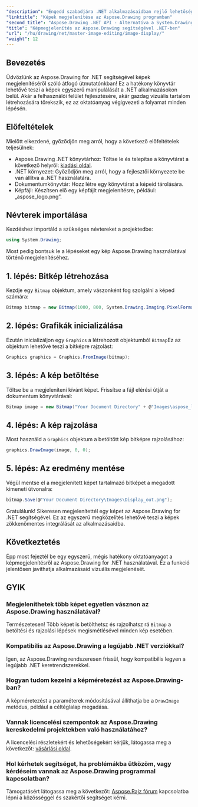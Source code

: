 ```yaml
---
"description": "Engedd szabadjára .NET alkalmazásaidban rejlő lehetőségeket az Aspose.Drawing könyvtár segítségével a képek egyszerű megjelenítésének elsajátításával. Ez az átfogó oktatóanyag világos, lépésről lépésre haladó útmutatót nyújt."
"linktitle": "Képek megjelenítése az Aspose.Drawing programban"
"second_title": "Aspose.Drawing .NET API - Alternatíva a System.Drawing.Common-hoz"
"title": "Képmegjelenítés az Aspose.Drawing segítségével .NET-ben"
"url": "/hu/drawing/net/master-image-editing/image-display/"
"weight": 12
---
```


## Bevezetés

Üdvözlünk az Aspose.Drawing for .NET segítségével képek megjelenítéséről szóló átfogó útmutatónkban! Ez a hatékony könyvtár lehetővé teszi a képek egyszerű manipulálását a .NET alkalmazásokon belül. Akár a felhasználói felület fejlesztésére, akár gazdag vizuális tartalom létrehozására törekszik, ez az oktatóanyag végigvezeti a folyamat minden lépésén.

## Előfeltételek

Mielőtt elkezdené, győződjön meg arról, hogy a következő előfeltételek teljesülnek:

- Aspose.Drawing .NET könyvtárhoz: Töltse le és telepítse a könyvtárat a következő helyről: [kiadási oldal](https://releases.aspose.com/drawing/net/).
- .NET környezet: Győződjön meg arról, hogy a fejlesztői környezete be van állítva a .NET használatára.
- Dokumentumkönyvtár: Hozz létre egy könyvtárat a képeid tárolására.
- Képfájl: Készítsen elő egy képfájlt megjelenítésre, például: „aspose_logo.png”.

## Névterek importálása

Kezdéshez importáld a szükséges névtereket a projektedbe:

```csharp
using System.Drawing;
```

Most pedig bontsuk le a lépéseket egy kép Aspose.Drawing használatával történő megjelenítéséhez.

## 1. lépés: Bitkép létrehozása

Kezdje egy `Bitmap` objektum, amely vászonként fog szolgálni a képed számára:

```csharp
Bitmap bitmap = new Bitmap(1000, 800, System.Drawing.Imaging.PixelFormat.Format32bppPArgb);
```

## 2. lépés: Grafikák inicializálása

Ezután inicializáljon egy `Graphics` a létrehozott objektumból `Bitmap`Ez az objektum lehetővé teszi a bitképre rajzolást:

```csharp
Graphics graphics = Graphics.FromImage(bitmap);
```

## 3. lépés: A kép betöltése

Töltse be a megjeleníteni kívánt képet. Frissítse a fájl elérési útját a dokumentum könyvtárával:

```csharp
Bitmap image = new Bitmap("Your Document Directory" + @"Images\aspose_logo.png");
```

## 4. lépés: A kép rajzolása

Most használd a `Graphics` objektum a betöltött kép bitképre rajzolásához:

```csharp
graphics.DrawImage(image, 0, 0);
```

## 5. lépés: Az eredmény mentése

Végül mentse el a megjelenített képet tartalmazó bitképet a megadott kimeneti útvonalra:

```csharp
bitmap.Save(@"Your Document Directory\Images\Display_out.png");
```

Gratulálunk! Sikeresen megjelenítettél egy képet az Aspose.Drawing for .NET segítségével. Ez az egyszerű megközelítés lehetővé teszi a képek zökkenőmentes integrálását az alkalmazásaidba.

## Következtetés

Épp most fejeztél be egy egyszerű, mégis hatékony oktatóanyagot a képmegjelenítésről az Aspose.Drawing for .NET használatával. Ez a funkció jelentősen javíthatja alkalmazásaid vizuális megjelenését.

## GYIK

### Megjeleníthetek több képet egyetlen vásznon az Aspose.Drawing használatával?

Természetesen! Több képet is betölthetsz és rajzolhatsz rá `Bitmap` a betöltési és rajzolási lépések megismétlésével minden kép esetében.

### Kompatibilis az Aspose.Drawing a legújabb .NET verziókkal?

Igen, az Aspose.Drawing rendszeresen frissül, hogy kompatibilis legyen a legújabb .NET keretrendszerekkel.

### Hogyan tudom kezelni a képméretezést az Aspose.Drawing-ban?

A képméretezést a paraméterek módosításával állíthatja be a `DrawImage` metódus, például a céltéglalap megadása.

### Vannak licencelési szempontok az Aspose.Drawing kereskedelmi projektekben való használatához?

A licencelési részletekért és lehetőségekért kérjük, látogassa meg a következőt: [vásárlási oldal](https://purchase.conholdate.com/buy).

### Hol kérhetek segítséget, ha problémákba ütközöm, vagy kérdéseim vannak az Aspose.Drawing programmal kapcsolatban?

Támogatásért látogassa meg a következőt: [Aspose.Rajz fórum](https://forum.aspose.com/c/diagram/17) kapcsolatba lépni a közösséggel és szakértői segítséget kérni.
